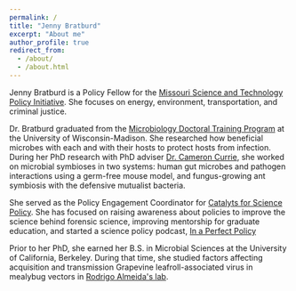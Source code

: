 ```yaml
---
permalink: /
title: "Jenny Bratburd"
excerpt: "About me"
author_profile: true
redirect_from: 
  - /about/
  - /about.html
---
```


Jenny Bratburd is a Policy Fellow for the [Missouri Science and Technology Policy Initiative](https://mostpolicyinitiative.org/). She focuses on energy, environment, transportation, and criminal justice. 

Dr. Bratburd graduated from the [Microbiology Doctoral Training Program](https://microbiology.wisc.edu/) at the University of Wisconsin-Madison. She researched how beneficial microbes with each and with their hosts to protect hosts from infection. During her PhD research with PhD adviser [Dr. Cameron Currie](https://currielab.wisc.edu/), she worked on microbial symbioses in two systems: human gut microbes and pathogen interactions using a germ-free mouse model, and fungus-growing ant symbiosis with the defensive mutualist bacteria.

She served as the Policy Engagement Coordinator for [Catalyts for Science Policy](https://casp.wisc.edu/). She has focused on raising awareness about policies to improve the science behind forensic science, improving mentorship for graduate education, and started a science policy podcast, [In a Perfect Policy](https://www.buzzsprout.com/637657)

Prior to her PhD, she earned her B.S. in Microbial Sciences at the University of California, Berkeley. During that time, she studied factors affecting acquisition and transmission Grapevine leafroll-associated virus in mealybug vectors in [Rodrigo Almeida's lab](https://nature.berkeley.edu/almeidalab/). 




